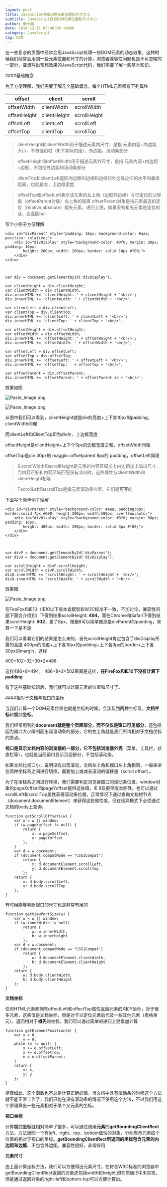 ```yaml
---
layout: post
title: JavaScript获取DOM元素位置和尺寸大小
subtitle: JavaScript获取DOM元素位置和尺寸大小
author: 继小鹏
date: 2016-12-11 05:46:09 +0800
category: JavaScript
tag: DOM
---
```

在一些复杂的页面中经常会用JavaScript处理一些DOM元素的动态效果，这种时候我们经常会用到一些元素位置和尺寸的计算，浏览器兼容性问题也是不可忽略的一部分，要想写出预想效果的JavaScript代码，我们需要了解一些基本知识。

####基础概念

为了方便理解，我们需要了解几个基础概念，每个HTML元素都有下列属性

offset| client| scroll
----|------|----
offsetWidth| clientWidth| scrollWidth
offsetHeight| clientHeight| scrollHeight
offsetLeft| clientLeft| scrollLeft
offsetTop| clientTop| scrollTop

>clientHeight和clientWidth用于描述元素内尺寸，是指 元素内容+内边距 大小，不包括边框（IE下实际包括）、外边距、滚动条部分

>offsetHeight和offsetWidth用于描述元素外尺寸，是指 元素内容+内边距+边框，不包括外边距和滚动条部分

>clientTop和clientLeft返回内边距的边缘和边框的外边缘之间的水平和垂直距离，也就是左，上边框宽度

>offsetTop和offsetLeft表示该元素的左上角（边框外边缘）与已定位的父容器（offsetParent对象）左上角的距离
>offsetParent对象是指元素最近的定位（relative,absolute）祖先元素，递归上溯，如果没有祖先元素是定位的话，会返回null




写个小例子方便理解


	<div id="divParent" style="padding: 18px; background-color: #aaa; position: relative;">
	    <div id="divDisplay" style="background-color: #0f0; margin: 30px; padding: 10px;
	        height: 200px; width: 200px; border: solid 10px #f00;">
	    </div>
	</div>



	var div = document.getElementById('divDisplay');

	var clientHeight = div.clientHeight;
	var clientWidth = div.clientWidth;
	div.innerHTML += 'clientHeight: ' + clientHeight + '<br/>';
	div.innerHTML += 'clientWidth: ' + clientWidth + '<br/>';

	var clientLeft = div.clientLeft;
	var clientTop = div.clientTop;
	div.innerHTML += 'clientLeft: ' + clientLeft + '<br/>';
	div.innerHTML += 'clientTop: ' + clientTop + '<br/>';

	var offsetHeight = div.offsetHeight;
	var offsetWidth = div.offsetWidth;
	div.innerHTML += 'offsetHeight: ' + offsetHeight + '<br/>';
	div.innerHTML += 'offsetWidth: ' + offsetWidth + '<br/>';

	var offsetLeft = div.offsetLeft;
	var offsetTop = div.offsetTop;
	div.innerHTML += 'offsetLeft: ' + offsetLeft + '<br/>';
	div.innerHTML += 'offsetTop: ' + offsetTop + '<br/>';

	var offsetParent = div.offsetParent;
	div.innerHTML += 'offsetParent: ' + offsetParent.id + '<br/>';


效果如图



![Paste_Image.png](http://upload-images.jianshu.io/upload_images/3877962-4c16b0f2a5f14f47.png?imageMogr2/auto-orient/strip%7CimageView2/2/w/1240)



![Paste_Image.png](http://upload-images.jianshu.io/upload_images/3877962-f29eb579a580df62.png?imageMogr2/auto-orient/strip%7CimageView2/2/w/1240)


从图中我们可以看到，clientHeight就是div的高度+上下各10px的padding，clientWidth同理

而clientLeft和ClientTop即为div左、上边框宽度

offsetHeight是clientHeight+上下个3px的边框宽度之和，offsetWidth同理

offsetTop是div 30px的 maggin+offsetparent 8px的 padding，offsetLeft同理


>6.scrollWidth和scrollHeight是元素的内容区域加上内边距加上溢出尺寸，当内容正好和内容区域匹配没有溢出时，这些属性与clientWidth和clientHeight相等

>7.scrollLeft和scrollTop是指元素滚动条位置，它们是**可写**的



下面写个简单例子理解

	<div id="divParent" style="background-color: #aaa; padding:8px; border:solid 7px #000; height:200px; width:500px; overflow:auto;">
	    <div id="divDisplay" style="background-color: #0f0; margin: 30px; padding: 10px;
	        height: 400px; width: 200px; border: solid 3px #f00;">
	    </div>
	</div>



    var divP = document.getElementById('divParent');
    var divD = document.getElementById('divDisplay');

    var scrollHeight = divP.scrollHeight;
    var scrollWidth = divP.scrollWidth;
    divD.innerHTML += 'scrollHeight: ' + scrollHeight + '<br/>';
    divD.innerHTML += 'scrollWidth: ' + scrollWidth + '<br/>';



效果图


![Paste_Image.png](http://upload-images.jianshu.io/upload_images/3877962-fc19f4bb6fe78aa6.png?imageMogr2/auto-orient/strip%7CimageView2/2/w/1240)



在FireFox和IE10（IE10以下版本盒模型和W3C标准不一致，不加讨论，兼容性问题下面会介绍到）下得到结果scrollHeight: **494**，而在Chrome和Safari下得到结果scrollHeight: **502**，差了8px，根据8可以简单推测是divParent的padding，来算一下是不是

我们可以看看它们的结果是怎么来的，首先scrollHeight肯定包含了divDisplay所需的高度 400px的高度+上下各10px的padding+上下各3px的border+上下各30px的margin，这样

400+10*2+3*2+30*2=486

这样486+8=494， 486+8*2=502果真是这样，**在FireFox和IE10下没有计算下padding**

有了这些基础知识后，我们就可以计算元素的位置和尺寸了。


####相对于文档与视口的坐标



当我们计算一个DOM元素位置也就是坐标的时候，会涉及到两种坐标系，**文档坐标**和**视口坐标**。

我们经常用到的**document就是整个页面部分，而不仅仅是窗口可见部分**，还包括因为窗口大小限制而出现滚动条的部分，它的左上角就是我们所谓相对于文档坐标的原点。

**视口是显示文档内容的浏览器的一部分，它不包括浏览器外壳**（菜单，工具栏，状态栏等），也就是当前窗口显示页面部分，不包括滚动条。

如果文档比视口小，说明没有出现滚动，文档左上角和视口左上角相同，一般来讲在两种坐标系之间进行切换，需要加上或减去滚动的偏移量（scroll offset）。

为了在坐标系之间进行转换，我们需要判定浏览器窗口的滚动条位置。window对象的pageXoffset和pageYoffset提供这些值，IE 8及更早版本除外。也可以通过scrollLeft和scrollTop属性获得滚动条位置，正常情况下通过查询文档根节点（document.documentElement）来获得这些属性值，但在怪异模式下必须通过文档的body上查询。



	function getScrollOffsets(w) {
		var w = w || window;
		if (w.pageXoffset != null) {
			return {
				x: w.pageXoffset,
				y: pageYoffset
			};
		}
		var d = w.document;
		if (document.compatMode == "CSS1Compat")
			return {
				x: d.documentElement.scrollLeft,
				y: d.documentElement.scrollTop
			};
		return {
			x: d.body.scrollLeft,
			y: d.body.scrollTop
		};
	}



有时候能够判断视口的尺寸也是非常有用的


	function getViewPortSize(w) {
		var w = w || window;
		if (w.innerWidth != null)
			return {
				w: w.innerWidth,
				h: w.innerHeight
			};
		var d = w.document;
		if (document.compatMode == "CSS1Compat")
			return {
				w: d.documentElement.clientWidth,
				h: d.documentElement.clientHeight
			};
		return {
			w: d.body.clientWidth,
			h: d.body.clientHeight
		};
	}



**文档坐标**

任何HTML元素都拥有offectLeft和offectTop属性返回元素的X和Y坐标，对于很多元素，这些值是文档坐标，但是对于以定位元素后代及一些其他元素（表格单元），返回相对于**祖先**的坐标。我们可以通过简单的递归上溯累加计算



	function getElementPosition(e) {
		var x = 0,
			y = 0;
		while (e != null) {
			x += e.offsetLeft;
			y += e.offsetTop;
			e = e.offsetParent;
		}
		return {
			x: x,
			y: y
		};
	}



尽管如此，这个函数也不总是计算正确的值，当文档中含有滚动条的时候这个方法就不能正常工作了，我们只能在没有滚动条的情况下使用这个方法，不过我们用这个原理算出一些元素相对于某个父元素的坐标。

**视口坐标**

计算**视口坐标**就相对简单了很多，可以通过调用**元素**的**getBoundingClientRect**方法。方法返回一个有left、right、top、bottom属性的对象，分别表示元素四个位置的相对于视口的坐标。**getBoundingClientRect所返回的坐标包含元素的内边距和边框**，不包含外边距。兼容性很好，非常好用

**元素尺寸**

由上面计算坐标方法，我们可以方便得出元素尺寸。在符合W3C标准的浏览器中getBoundingClientRect返回的对象还包括width和height,但在原始IE中未实现，但是通过返回对象的right-left和bottom-top可以方便计算出。